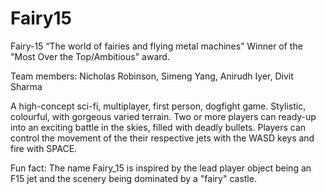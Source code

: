 # Fairy15

Fairy-15
“The world of fairies and flying metal machines”
Winner of the "Most Over the Top/Ambitious" award.

Team members:
Nicholas Robinson, 
Simeng Yang, 
Anirudh Iyer, 
Divit Sharma

A high-concept sci-fi, multiplayer, first person, dogfight game. 
Stylistic, colourful, with gorgeous varied terrain. Two or more players can ready-up into an exciting battle in the skies, filled with deadly bullets. Players can control the movement of the their respective jets with the WASD keys and fire with SPACE. 


Fun fact: The name Fairy_15 is inspired by the lead player object being an F15 jet and the scenery being dominated by a "fairy" castle.
